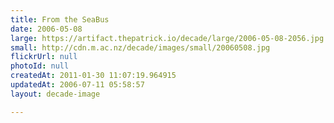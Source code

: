 ```yaml
---
title: From the SeaBus
date: 2006-05-08
large: https://artifact.thepatrick.io/decade/large/2006-05-08-2056.jpg
small: http://cdn.m.ac.nz/decade/images/small/20060508.jpg
flickrUrl: null
photoId: null
createdAt: 2011-01-30 11:07:19.964915
updatedAt: 2006-07-11 05:58:57
layout: decade-image

---
```


